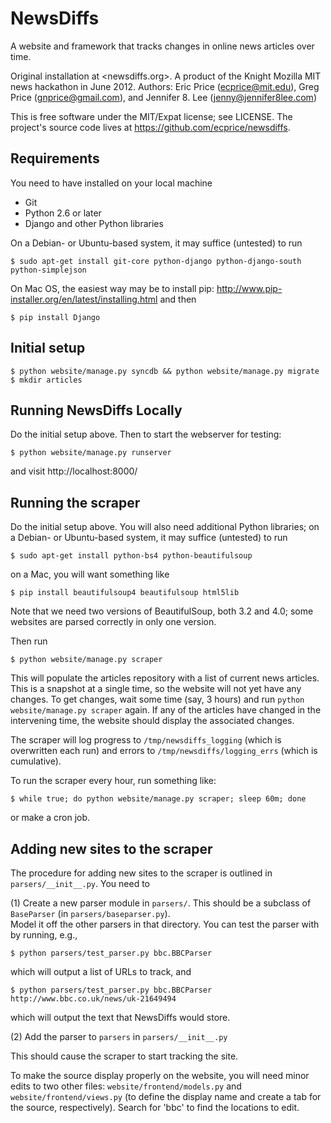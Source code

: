 NewsDiffs
==========

A website and framework that tracks changes in online news articles over time.

Original installation at <newsdiffs.org>.
A product of the Knight Mozilla MIT news hackathon in June 2012.
Authors: Eric Price (ecprice@mit.edu), Greg Price (gnprice@gmail.com),
 and Jennifer 8. Lee (jenny@jennifer8lee.com)

This is free software under the MIT/Expat license; see LICENSE.
The project's source code lives at <https://github.com/ecprice/newsdiffs>.


Requirements
------------

You need to have installed on your local machine
* Git
* Python 2.6 or later
* Django and other Python libraries

On a Debian- or Ubuntu-based system, it may suffice (untested) to run
    
    $ sudo apt-get install git-core python-django python-django-south python-simplejson

On Mac OS, the easiest way may be to install pip:
  http://www.pip-installer.org/en/latest/installing.html
and then

    $ pip install Django


Initial setup
-------------

    $ python website/manage.py syncdb && python website/manage.py migrate
    $ mkdir articles


Running NewsDiffs Locally
-------------------------

Do the initial setup above.  Then to start the webserver for testing:

    $ python website/manage.py runserver

and visit http://localhost:8000/


Running the scraper
-------------------

Do the initial setup above.  You will also need additional Python
libraries; on a Debian- or Ubuntu-based system, it may suffice
(untested) to run

    $ sudo apt-get install python-bs4 python-beautifulsoup

on a Mac, you will want something like

    $ pip install beautifulsoup4 beautifulsoup html5lib

Note that we need two versions of BeautifulSoup, both 3.2 and 4.0;
some websites are parsed correctly in only one version.

Then run

    $ python website/manage.py scraper

This will populate the articles repository with a list of current news
articles.  This is a snapshot at a single time, so the website will
not yet have any changes. To get changes, wait some time (say, 3
hours) and run `python website/manage.py scraper` again.  If any of
the articles have changed in the intervening time, the website should
display the associated changes.

The scraper will log progress to `/tmp/newsdiffs_logging` (which is
overwritten each run) and errors to `/tmp/newsdiffs/logging_errs` (which
is cumulative).

To run the scraper every hour, run something like:
    
    $ while true; do python website/manage.py scraper; sleep 60m; done

or make a cron job.

Adding new sites to the scraper
-------------------------------

The procedure for adding new sites to the scraper is outlined in
`parsers/__init__.py`.  You need to

  (1) Create a new parser module in `parsers/`.  This should be a subclass of `BaseParser` (in `parsers/baseparser.py`).  
  Model it off the other parsers in that directory.  You can test the parser with by running, e.g.,

    $ python parsers/test_parser.py bbc.BBCParser

  which will output a list of URLs to track, and

    $ python parsers/test_parser.py bbc.BBCParser http://www.bbc.co.uk/news/uk-21649494 

  which will output the text that NewsDiffs would store.

  (2) Add the parser to `parsers` in `parsers/__init__.py`

This should cause the scraper to start tracking the site.

To make the source display properly on the website, you will need
minor edits to two other files: `website/frontend/models.py` and
`website/frontend/views.py` (to define the display name and create a tab
for the source, respectively).  Search for 'bbc' to find the locations
to edit.
